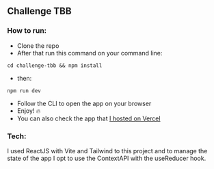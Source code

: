 ## Challenge TBB

### How to run:

- Clone the repo
- After that run this command on your command line:

```
cd challenge-tbb && npm install

```

- then:

```
npm run dev
```

- Follow the CLI to open the app on your browser
- Enjoy! :fire:
- You can also check the app that [I hosted on Vercel](https://challenge-tbb.vercel.app/)

### Tech:

I used ReactJS with Vite and Tailwind to this project and to manage the state of the app I opt to use the ContextAPI with the useReducer hook.
